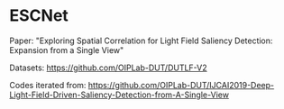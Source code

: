 # ESCNet
Paper: "Exploring Spatial Correlation for Light Field Saliency Detection: Expansion from a Single View"

Datasets: https://github.com/OIPLab-DUT/DUTLF-V2

Codes iterated from: https://github.com/OIPLab-DUT/IJCAI2019-Deep-Light-Field-Driven-Saliency-Detection-from-A-Single-View 
